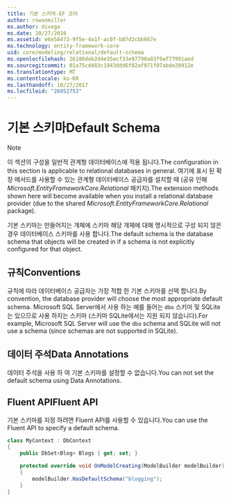 ```yaml
---
title: 기본 스키마-EF 코어
author: rowanmiller
ms.author: divega
ms.date: 10/27/2016
ms.assetid: e6e58473-9f5e-4a1f-ac0f-b87d2cbb667e
ms.technology: entity-framework-core
uid: core/modeling/relational/default-schema
ms.openlocfilehash: 26106deb2d4e35ecf33e97790a83f9af77991aed
ms.sourcegitcommit: 01a75cd483c1943ddd6f82af971f07abde20912e
ms.translationtype: MT
ms.contentlocale: ko-KR
ms.lasthandoff: 10/27/2017
ms.locfileid: "26052753"
---
```

# <a name="default-schema"></a><span data-ttu-id="350b2-102">기본 스키마</span><span class="sxs-lookup"><span data-stu-id="350b2-102">Default Schema</span></span>

> [!NOTE]  
> <span data-ttu-id="350b2-103">이 섹션의 구성을 일반적 관계형 데이터베이스에 적용 됩니다.</span><span class="sxs-lookup"><span data-stu-id="350b2-103">The configuration in this section is applicable to relational databases in general.</span></span> <span data-ttu-id="350b2-104">여기에 표시 된 확장 메서드를 사용할 수 있는 관계형 데이터베이스 공급자를 설치할 때 (공유 인해 *Microsoft.EntityFrameworkCore.Relational* 패키지).</span><span class="sxs-lookup"><span data-stu-id="350b2-104">The extension methods shown here will become available when you install a relational database provider (due to the shared *Microsoft.EntityFrameworkCore.Relational* package).</span></span>

<span data-ttu-id="350b2-105">기본 스키마는 만들어지는 개체에 스키마 해당 개체에 대해 명시적으로 구성 되지 않은 경우 데이터베이스 스키마를 사용 합니다.</span><span class="sxs-lookup"><span data-stu-id="350b2-105">The default schema is the database schema that objects will be created in if a schema is not explicitly configured for that object.</span></span>

## <a name="conventions"></a><span data-ttu-id="350b2-106">규칙</span><span class="sxs-lookup"><span data-stu-id="350b2-106">Conventions</span></span>

<span data-ttu-id="350b2-107">규칙에 따라 데이터베이스 공급자는 가장 적합 한 기본 스키마를 선택 합니다.</span><span class="sxs-lookup"><span data-stu-id="350b2-107">By convention, the database provider will choose the most appropriate default schema.</span></span> <span data-ttu-id="350b2-108">Microsoft SQL Server에서 사용 하는 예를 들어는 `dbo` 스키마 및 SQLite는 있으므로 사용 하지는 스키마 (스키마 SQLite에서는 지원 되지 않습니다).</span><span class="sxs-lookup"><span data-stu-id="350b2-108">For example, Microsoft SQL Server will use the `dbo` schema and SQLite will not use a schema (since schemas are not supported in SQLite).</span></span>

## <a name="data-annotations"></a><span data-ttu-id="350b2-109">데이터 주석</span><span class="sxs-lookup"><span data-stu-id="350b2-109">Data Annotations</span></span>

<span data-ttu-id="350b2-110">데이터 주석을 사용 하 여 기본 스키마를 설정할 수 없습니다.</span><span class="sxs-lookup"><span data-stu-id="350b2-110">You can not set the default schema using Data Annotations.</span></span>

## <a name="fluent-api"></a><span data-ttu-id="350b2-111">Fluent API</span><span class="sxs-lookup"><span data-stu-id="350b2-111">Fluent API</span></span>

<span data-ttu-id="350b2-112">기본 스키마를 지정 하려면 Fluent API를 사용할 수 있습니다.</span><span class="sxs-lookup"><span data-stu-id="350b2-112">You can use the Fluent API to specify a default schema.</span></span>

<!-- [!code-csharp[Main](samples/core/relational/Modeling/FluentAPI/Samples/Relational/DefaultSchema.cs?highlight=7)] -->
``` csharp
class MyContext : DbContext
{
    public DbSet<Blog> Blogs { get; set; }

    protected override void OnModelCreating(ModelBuilder modelBuilder)
    {
        modelBuilder.HasDefaultSchema("blogging");
    }
}
```
